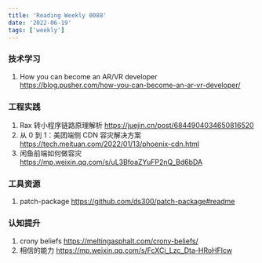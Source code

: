 ```yaml
---
title: 'Reading Weekly 0088'
date: '2022-06-19'
tags: ['weekly']
---
```


### 技术学习

1. How you can become an AR/VR developer https://blog.pusher.com/how-you-can-become-an-ar-vr-developer/

### 工程实践

1. Rax 转小程序链路原理解析 https://juejin.cn/post/6844904034650816520
2. 从 0 到 1：美团端侧 CDN 容灾解决方案 https://tech.meituan.com/2022/01/13/phoenix-cdn.html
3. 闲鱼前端如何做容灾 https://mp.weixin.qq.com/s/uL3BfoaZYuFP2nQ_Bd6bDA

### 工具资源

1. patch-package https://github.com/ds300/patch-package#readme

### 认知提升

1. crony beliefs https://meltingasphalt.com/crony-beliefs/
2. 相信的能力 https://mp.weixin.qq.com/s/FcXCi_Lzc_Dta-HRoHFlcw
